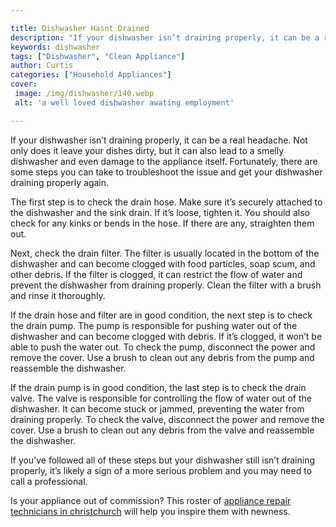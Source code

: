```yaml
---

title: Dishwasher Hasnt Drained
description: "If your dishwasher isn’t draining properly, it can be a real headache. Not only does it leave your dishes dirty, but it can also l...continue on"
keywords: dishwasher
tags: ["Dishwasher", "Clean Appliance"]
author: Curtis
categories: ["Household Appliances"]
cover: 
 image: /img/dishwasher/140.webp
 alt: 'a well loved dishwasher awating employment'

---
```


If your dishwasher isn’t draining properly, it can be a real headache. Not only does it leave your dishes dirty, but it can also lead to a smelly dishwasher and even damage to the appliance itself. Fortunately, there are some steps you can take to troubleshoot the issue and get your dishwasher draining properly again.

The first step is to check the drain hose. Make sure it’s securely attached to the dishwasher and the sink drain. If it’s loose, tighten it. You should also check for any kinks or bends in the hose. If there are any, straighten them out.

Next, check the drain filter. The filter is usually located in the bottom of the dishwasher and can become clogged with food particles, soap scum, and other debris. If the filter is clogged, it can restrict the flow of water and prevent the dishwasher from draining properly. Clean the filter with a brush and rinse it thoroughly.

If the drain hose and filter are in good condition, the next step is to check the drain pump. The pump is responsible for pushing water out of the dishwasher and can become clogged with debris. If it’s clogged, it won’t be able to push the water out. To check the pump, disconnect the power and remove the cover. Use a brush to clean out any debris from the pump and reassemble the dishwasher.

If the drain pump is in good condition, the last step is to check the drain valve. The valve is responsible for controlling the flow of water out of the dishwasher. It can become stuck or jammed, preventing the water from draining properly. To check the valve, disconnect the power and remove the cover. Use a brush to clean out any debris from the valve and reassemble the dishwasher.

If you’ve followed all of these steps but your dishwasher still isn’t draining properly, it’s likely a sign of a more serious problem and you may need to call a professional.

Is your appliance out of commission? This roster of <a href="/pages/appliance-repair-technicians/new-zealand/christchurch/">appliance repair technicians in christchurch</a> will help you inspire them with newness.